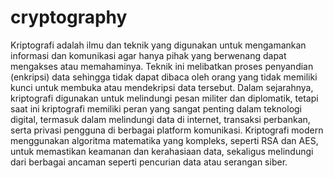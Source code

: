 # cryptography

Kriptografi adalah ilmu dan teknik yang digunakan untuk mengamankan informasi dan komunikasi agar hanya pihak yang berwenang dapat mengakses atau memahaminya. Teknik ini melibatkan proses penyandian (enkripsi) data sehingga tidak dapat dibaca oleh orang yang tidak memiliki kunci untuk membuka atau mendekripsi data tersebut. Dalam sejarahnya, kriptografi digunakan untuk melindungi pesan militer dan diplomatik, tetapi saat ini kriptografi memiliki peran yang sangat penting dalam teknologi digital, termasuk dalam melindungi data di internet, transaksi perbankan, serta privasi pengguna di berbagai platform komunikasi. Kriptografi modern menggunakan algoritma matematika yang kompleks, seperti RSA dan AES, untuk memastikan keamanan dan kerahasiaan data, sekaligus melindungi dari berbagai ancaman seperti pencurian data atau serangan siber.
